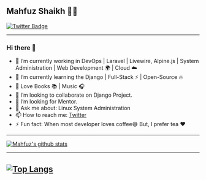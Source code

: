 ## Mahfuz Shaikh 👨‍💻
[![Twitter Badge](https://img.shields.io/twitter/url?label=mah3uz&style=social&url=https%3A%2F%2Ftwitter.com%2Fmah3uz)](https://twitter.com/mah3uz) 

---------------------------------------------------------------------------------------------------------------------------------------------------------------------------------
### Hi there 👋 
- 🔭 I’m currently working in DevOps | Laravel | Livewire, Alpine.js | System Administration | Web Development 🌍 | Cloud :cloud:
- 🌱 I’m currently learning the Django | Full-Stack :zap: | Open-Source :fire:	
- 💝 Love Books :books: | Music :headphones:
- 👯 I’m looking to collaborate on Django Project.
- 🤔 I’m looking for Mentor.
- 💬 Ask me about: Linux System Administration
- 📫 How to reach me: [Twitter](https://twitter.com/mah3uz)
- ⚡ Fun fact: When most developer loves coffee:sweat_smile: But, I prefer tea :heart: 


---------------------------------------------------------------------------------------------------------------------------------------------------------------------------------

[![Mahfuz's github stats](https://github-readme-stats.vercel.app/api?username=mah3uz&count_private=true&show_icons=true&title_color=fff&icon_color=79ff97&text_color=9f9f9f&bg_color=151515)](https://github.com/mah3uz)

-------------------------------------------------------------------------------------------------------------------------------------------------------------------------------
[![Top Langs](https://github-readme-stats.vercel.app/api/top-langs/?username=mah3uz&layout=compact)](https://github.com/mah3uz)
-------------------------------------------------------------------------------------------------------------------------------------------------------------------------------


